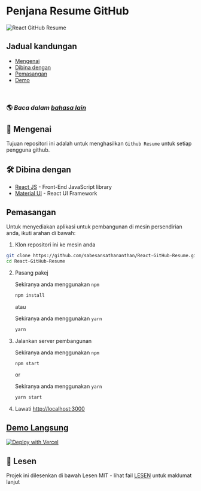 # Penjana Resume GitHub

![React GitHub Resume](../src/assets/readme/screenshot.png)

## Jadual kandungan

- [Mengenai](#about)
- [Dibina dengan](#built-with)
- [Pemasangan](#installation)
- [Demo](#live-demo)

<br>

### 🌎 _Baca dalam [bahasa lain](./Translations.md)_

<h2 id='about'>🤔 Mengenai</h2>

Tujuan repositori ini adalah untuk menghasilkan `Github Resume` untuk setiap pengguna github.

<h2 id='built-with'>🛠️ Dibina dengan</h2>

- [React JS](https://reactjs.org/) - Front-End JavaScript library
- [Material UI](https://material-ui.com/) - React UI Framework

<h2 id='installation'>Pemasangan</h2>

Untuk menyediakan aplikasi untuk pembangunan di mesin persendirian anda, ikuti arahan di bawah:

1. Klon repositori ini ke mesin anda

```bash
git clone https://github.com/sabesansathananthan/React-GitHub-Resume.git
cd React-GitHub-Resume
```

2. Pasang pakej

   Sekiranya anda menggunakan `npm`

   ```bash
   npm install
   ```

   atau

   Sekiranya anda menggunakan `yarn`

   ```bash
   yarn
   ```

3. Jalankan server pembangunan

   Sekiranya anda menggunakan `npm`

   ```bash
   npm start
   ```

   or

   Sekiranya anda menggunakan `yarn`

   ```bash
   yarn start
   ```

4. Lawati <http://localhost:3000>

<h2 id='live-demo'><a href="https://react-github-resume.vercel.app/">Demo Langsung</a></h2>

[![Deploy with Vercel](https://vercel.com/button)](https://vercel.com/new/git/external?repository-url=https://github.com/sabesansathananthan/React-GitHub-Resume)

## 📄 Lesen

Projek ini dilesenkan di bawah Lesen MIT - lihat fail [LESEN](../LICENSE) untuk maklumat lanjut
